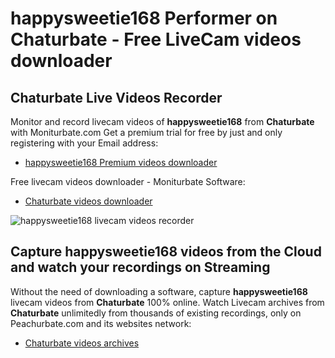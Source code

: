 # happysweetie168 Performer on Chaturbate - Free LiveCam videos downloader

## Chaturbate Live Videos Recorder

Monitor and record livecam videos of **happysweetie168** from **Chaturbate** with Moniturbate.com
Get a premium trial for free by just and only registering with your Email address:
* [happysweetie168 Premium videos downloader](https://moniturbate.com/request-demo-licence-key.html)

Free livecam videos downloader - Moniturbate Software:
* [Chaturbate videos downloader](https://moniturbate.com/moniturbate-download-software.html)

![happysweetie168 livecam videos recorder](https://peachurnet.com/templates/moniturbate-software.png)


## Capture happysweetie168 videos from the Cloud and watch your recordings on Streaming

Without the need of downloading a software, capture **happysweetie168** livecam videos from **Chaturbate** 100% online.
Watch Livecam archives from **Chaturbate** unlimitedly from thousands of existing recordings, only on Peachurbate.com and its websites network:
* [Chaturbate videos archives](https://peachurnet.com/)